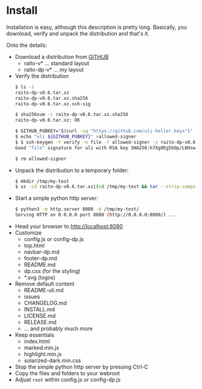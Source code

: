 # Install

Installation is easy, although this description
is pretty long. Basically, you download, verify and unpack
the distribution and that's it.

Onto the details:

- Download a distribution from [GITHUB](https://github.com/uli-heller/raito/releases/latest)
    - raito-v* ... standard layout
    - raito-dp-v* ... my layout
- Verify the distribution
    ```sh
    $ ls -1
    raito-dp-v0.6.tar.xz
    raito-dp-v0.6.tar.xz.sha256
    raito-dp-v0.6.tar.xz.ssh-sig

    $ sha256sum -c raito-dp-v0.6.tar.xz.sha256 
    raito-dp-v0.6.tar.xz: OK

    $ GITHUB_PUBKEY="$(curl -sq "https://github.com/uli-heller.keys")"
    $ echo "uli ${GITHUB_PUBKEY}" >allowed-signer
    $ $ ssh-keygen -Y verify -n file -f allowed-signer -s raito-dp-v0.6.tar.xz.ssh-sig -I uli <raito-dp-v0.6.tar.xz
    Good "file" signature for uli with RSA key SHA256:h7Xg0Eg5bOp/L0HswSMtwxs0lbNX0hOtRmBqX5qjseg

    $ rm allowed-signer
    ```
- Unpack the distribution to a temporary folder:
    ```sh
    $ mkdir /tmp/my-test
    $ xz -cd raito-dp-v0.6.tar.xz|(cd /tmp/my-test && tar --strip-components=1 -xf -)
    ```
- Start a simple python http server:
    ```sh
    $ python3 -m http.server 8080 -d /tmp/my-test/
    Serving HTTP on 0.0.0.0 port 8080 (http://0.0.0.0:8080/) ...
    ```
- Head your browser to [http://localhost:8080](http://localhost:8080)
- Customize
    - config.js or config-dp.js
    - top.html
    - navbar-dp.md
    - footer-dp.md
    - README.md
    - dp.css (for the styling)
    - *.svg (logos)
- Remove default content
    - README-uli.md
    - issues
    - CHANGELOG.md
    - INSTALL.md
    - LICENSE.md
    - RELEASE.md
    - ... and probably much more
- Keep essentials
    - index.html
    - marked.min.js
    - highlight.min.js
    - solarized-dark.min.css
- Stop the simple python http server by pressing Ctrl-C
- Copy the files and folders to your webroot
- Adjust `root` within config.js or config-dp.js

